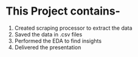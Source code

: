 # This Project contains- 
1. Created scraping processor to extract the data
2. Saved the data in .csv files
3. Performed the EDA to find insights
4. Delivered the presentation
